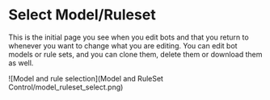 Select Model/Ruleset
===
This is the initial page you see when you edit bots and that you return to whenever you want to change what you are editing.
You can edit bot models or rule sets, and you can clone them, delete them or download them as well.

![Model and rule selection](Model and RuleSet Control/model_ruleset_select.png)



